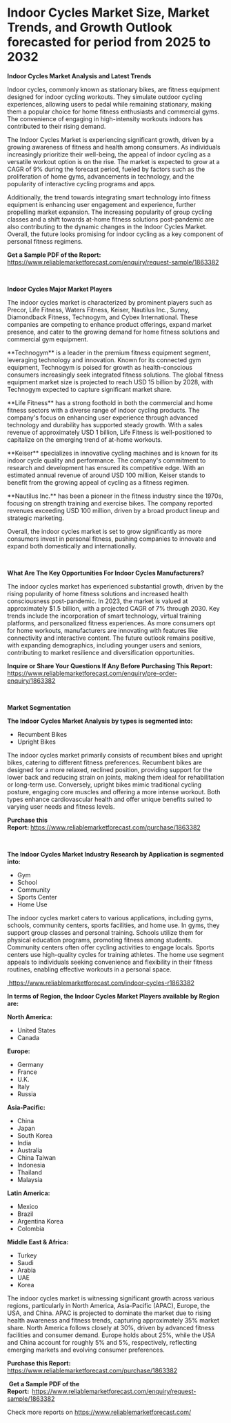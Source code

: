<p><h1>Indoor Cycles Market Size, Market Trends, and Growth Outlook forecasted for period from 2025 to 2032</h1></p><p><strong>Indoor Cycles Market Analysis and Latest Trends</strong></p>
<p><p>Indoor cycles, commonly known as stationary bikes, are fitness equipment designed for indoor cycling workouts. They simulate outdoor cycling experiences, allowing users to pedal while remaining stationary, making them a popular choice for home fitness enthusiasts and commercial gyms. The convenience of engaging in high-intensity workouts indoors has contributed to their rising demand.</p><p>The Indoor Cycles Market is experiencing significant growth, driven by a growing awareness of fitness and health among consumers. As individuals increasingly prioritize their well-being, the appeal of indoor cycling as a versatile workout option is on the rise. The market is expected to grow at a CAGR of 9% during the forecast period, fueled by factors such as the proliferation of home gyms, advancements in technology, and the popularity of interactive cycling programs and apps.</p><p>Additionally, the trend towards integrating smart technology into fitness equipment is enhancing user engagement and experience, further propelling market expansion. The increasing popularity of group cycling classes and a shift towards at-home fitness solutions post-pandemic are also contributing to the dynamic changes in the Indoor Cycles Market. Overall, the future looks promising for indoor cycling as a key component of personal fitness regimens.</p></p>
<p><strong>Get a Sample PDF of the Report:&nbsp;</strong> <a href="https://www.reliablemarketforecast.com/enquiry/request-sample/1863382?utm_campaign=2454&utm_medium=2&utm_source=Github&utm_content=ia&utm_term=19022025&utm_id=indoor-cycles">https://www.reliablemarketforecast.com/enquiry/request-sample/1863382</a></p>
<p>&nbsp;</p>
<p><strong>Indoor Cycles Major Market Players</strong></p>
<p><p>The indoor cycles market is characterized by prominent players such as Precor, Life Fitness, Waters Fitness, Keiser, Nautilus Inc., Sunny, Diamondback Fitness, Technogym, and Cybex International. These companies are competing to enhance product offerings, expand market presence, and cater to the growing demand for home fitness solutions and commercial gym equipment.</p><p>**Technogym** is a leader in the premium fitness equipment segment, leveraging technology and innovation. Known for its connected gym equipment, Technogym is poised for growth as health-conscious consumers increasingly seek integrated fitness solutions. The global fitness equipment market size is projected to reach USD 15 billion by 2028, with Technogym expected to capture significant market share.</p><p>**Life Fitness** has a strong foothold in both the commercial and home fitness sectors with a diverse range of indoor cycling products. The company's focus on enhancing user experience through advanced technology and durability has supported steady growth. With a sales revenue of approximately USD 1 billion, Life Fitness is well-positioned to capitalize on the emerging trend of at-home workouts.</p><p>**Keiser** specializes in innovative cycling machines and is known for its indoor cycle quality and performance. The company's commitment to research and development has ensured its competitive edge. With an estimated annual revenue of around USD 100 million, Keiser stands to benefit from the growing appeal of cycling as a fitness regimen.</p><p>**Nautilus Inc.** has been a pioneer in the fitness industry since the 1970s, focusing on strength training and exercise bikes. The company reported revenues exceeding USD 100 million, driven by a broad product lineup and strategic marketing. </p><p>Overall, the indoor cycles market is set to grow significantly as more consumers invest in personal fitness, pushing companies to innovate and expand both domestically and internationally.</p></p>
<p>&nbsp;</p>
<p><strong>What Are The Key Opportunities For Indoor Cycles Manufacturers?</strong></p>
<p><p>The indoor cycles market has experienced substantial growth, driven by the rising popularity of home fitness solutions and increased health consciousness post-pandemic. In 2023, the market is valued at approximately $1.5 billion, with a projected CAGR of 7% through 2030. Key trends include the incorporation of smart technology, virtual training platforms, and personalized fitness experiences. As more consumers opt for home workouts, manufacturers are innovating with features like connectivity and interactive content. The future outlook remains positive, with expanding demographics, including younger users and seniors, contributing to market resilience and diversification opportunities.</p></p>
<p><strong>Inquire or Share Your Questions If Any Before Purchasing This Report:</strong> <a href="https://www.reliablemarketforecast.com/enquiry/pre-order-enquiry/1863382?utm_campaign=2454&utm_medium=2&utm_source=Github&utm_content=ia&utm_term=19022025&utm_id=indoor-cycles">https://www.reliablemarketforecast.com/enquiry/pre-order-enquiry/1863382</a></p>
<p>&nbsp;</p>
<p><strong>Market Segmentation</strong></p>
<p><strong>The Indoor Cycles Market Analysis by types is segmented into:</strong></p>
<p><ul><li>Recumbent Bikes</li><li>Upright Bikes</li></ul></p>
<p><p>The indoor cycles market primarily consists of recumbent bikes and upright bikes, catering to different fitness preferences. Recumbent bikes are designed for a more relaxed, reclined position, providing support for the lower back and reducing strain on joints, making them ideal for rehabilitation or long-term use. Conversely, upright bikes mimic traditional cycling posture, engaging core muscles and offering a more intense workout. Both types enhance cardiovascular health and offer unique benefits suited to varying user needs and fitness levels.</p></p>
<p><strong>Purchase this Report:&nbsp;</strong><a href="https://www.reliablemarketforecast.com/purchase/1863382?utm_campaign=2454&utm_medium=2&utm_source=Github&utm_content=ia&utm_term=19022025&utm_id=indoor-cycles">https://www.reliablemarketforecast.com/purchase/1863382</a></p>
<p>&nbsp;</p>
<p><strong>The Indoor Cycles Market Industry Research by Application is segmented into:</strong></p>
<p><ul><li>Gym</li><li>School</li><li>Community</li><li>Sports Center</li><li>Home Use</li></ul></p>
<p><p>The indoor cycles market caters to various applications, including gyms, schools, community centers, sports facilities, and home use. In gyms, they support group classes and personal training. Schools utilize them for physical education programs, promoting fitness among students. Community centers often offer cycling activities to engage locals. Sports centers use high-quality cycles for training athletes. The home use segment appeals to individuals seeking convenience and flexibility in their fitness routines, enabling effective workouts in a personal space.</p></p>
<p><a href="https://www.reliablemarketforecast.com/indoor-cycles-r1863382?utm_campaign=2454&utm_medium=2&utm_source=Github&utm_content=ia&utm_term=19022025&utm_id=indoor-cycles">&nbsp;https://www.reliablemarketforecast.com/indoor-cycles-r1863382</a></p>
<p><strong>In terms of Region, the Indoor Cycles Market Players available by Region are:</strong></p>
<p>
    <p> <strong> North America: </strong>
        <ul>
            <li>United States</li>
            <li>Canada</li>
        </ul>
        </p> 
    <p> <strong> Europe: </strong>
        <ul>
            <li>Germany</li>
            <li>France</li>
            <li>U.K.</li>
            <li>Italy</li>
            <li>Russia</li>
        </ul>
        </p> 
    <p> <strong> Asia-Pacific: </strong>
        <ul>
            <li>China</li>
            <li>Japan</li>
            <li>South Korea</li>
            <li>India</li>
            <li>Australia</li>
            <li>China Taiwan</li>
            <li>Indonesia</li>
            <li>Thailand</li>
            <li>Malaysia</li>
        </ul>
        </p> 
    <p> <strong> Latin America: </strong>
        <ul>
            <li>Mexico</li>
            <li>Brazil</li>
            <li>Argentina Korea</li>
            <li>Colombia</li>
        </ul>
        </p> 
    <p> <strong> Middle East & Africa: </strong>
        <ul>
            <li>Turkey</li>
            <li>Saudi</li>
            <li>Arabia</li>
            <li>UAE</li>
            <li>Korea</li>
        </ul>
    </p>
    </p>
<p><p>The indoor cycles market is witnessing significant growth across various regions, particularly in North America, Asia-Pacific (APAC), Europe, the USA, and China. APAC is projected to dominate the market due to rising health awareness and fitness trends, capturing approximately 35% market share. North America follows closely at 30%, driven by advanced fitness facilities and consumer demand. Europe holds about 25%, while the USA and China account for roughly 5% and 5%, respectively, reflecting emerging markets and evolving consumer preferences.</p></p>
<p><strong>Purchase this Report: </strong><a href="https://www.reliablemarketforecast.com/purchase/1863382?utm_campaign=2454&utm_medium=2&utm_source=Github&utm_content=ia&utm_term=19022025&utm_id=indoor-cycles">https://www.reliablemarketforecast.com/purchase/1863382</a></p>
<p>&nbsp;<strong>Get a Sample PDF of the Report:&nbsp;&nbsp;</strong><a href="https://www.reliablemarketforecast.com/enquiry/request-sample/1863382?utm_campaign=2454&utm_medium=2&utm_source=Github&utm_content=ia&utm_term=19022025&utm_id=indoor-cycles">https://www.reliablemarketforecast.com/enquiry/request-sample/1863382</a></p>
<p><strong></strong></p>
<p>Check more reports on <a href="https://www.reliablemarketforecast.com/?utm_campaign=2454&utm_medium=2&utm_source=Github&utm_content=ia&utm_term=19022025&utm_id=indoor-cycles">https://www.reliablemarketforecast.com/</a></p>